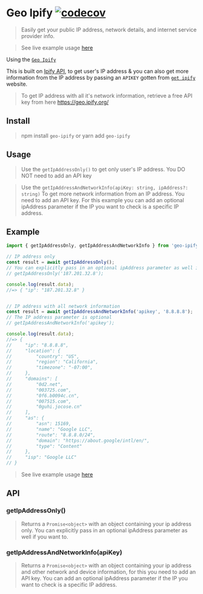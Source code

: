 # Geo Ipify [![codecov](https://codecov.io/gh/obayomi96/geoIpify/graph/badge.svg?token=NRIQWKBIBM)](https://codecov.io/gh/obayomi96/geoIpify)

> Easily get your public IP address, network details, and internet service provider info.

> See live example usage [here](https://jetvisionv3.netlify.app)

Using the [`Geo Ipify`](https://geo.ipify.org/)

This is built on [Ipify API](https://www.ipify.org), to get user's IP address & you can also get more information from the IP address by passing an `APIKEY` gotten from [`get ipify`](https://geo.ipify.org/) website.

> To get IP address with all it's network information, retrieve a free API key from here https://geo.ipify.org/

## Install
> npm install `geo-ipify` or yarn add `geo-ipify`

## Usage
> Use the `getIpAddressOnly()` to get only user's IP address. You DO NOT need to add an API key

> Use the `getIpAddressAndNetworkInfo(apiKey: string, ipAddress?: string)` To get more network information from an IP address. You need to add an API key. For this example you can add an optional ipAddress parameter if the IP you want to check is a specific IP address.

## Example

```js
import { getIpAddressOnly, getIpAddressAndNetworkInfo } from 'geo-ipify';

// IP address only
const result = await getIpAddressOnly();
// You can explicitly pass in an optional ipAddress parameter as well if you want to.
// getIpAddressOnly('187.201.32.8');

console.log(result.data);
//=> { "ip": "187.201.32.8" }


// IP address with all network information
const result = await getIpAddressAndNetworkInfo('apikey', '8.8.8.8');
// The IP address parameter is optional
// getIpAddressAndNetworkInfo('apikey');

console.log(result.data);
//=> {
//     "ip": "8.8.8.8",
//     "location": {
//         "country": "US",
//         "region": "California",
//         "timezone": "-07:00",
//     },
//     "domains": [
//         "0d2.net",
//         "003725.com",
//         "0f6.b0094c.cn",
//         "007515.com",
//         "0guhi.jocose.cn"
//     ],
//     "as": {
//         "asn": 15169,
//         "name": "Google LLC",
//         "route": "8.8.8.0/24",
//         "domain": "https://about.google/intl/en/",
//         "type": "Content"
//     },
//     "isp": "Google LLC"
// }
```
> See live example usage [here](https://jetvisionv3.netlify.app)

## API

### getIpAddressOnly()
> Returns a `Promise<object>` with an object containing your ip address only. You can explicitly pass in an optional ipAddress parameter as well if you want to.

### getIpAddressAndNetworkInfo(apiKey)

> Returns a `Promise<object>` with an object containing your ip address and other network and device information, for this you need to add an API key. You can add an optional ipAddress parameter if the IP you want to check is a specific IP address.
